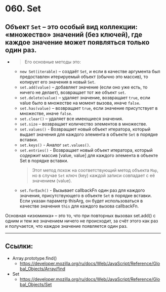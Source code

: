 # 060. Set

## Объект `Set` – это особый вид коллекции: «множество» значений (без ключей), где каждое значение может появляться только один раз.
-	> Его основные методы это:
	- `new Set(iterable)` – создаёт `Set`, и если в качестве аргумента был предоставлен итерируемый объект (обычно это массив), то копирует его значения в новый `Set`.
	- `set.add(value)` – добавляет значение (если оно уже есть, то ничего не делает), возвращает тот же объект `set`.
	- `set.delete(value)` – удаляет значение, возвращает `true`, если value было в множестве на момент вызова, иначе `false`.
	- `set.has(value)` – возвращает `true`, если значение присутствует в множестве, иначе `false`.
	- `set.clear()` – удаляет все имеющиеся значения.
	- `set.size` – возвращает количество элементов в множестве.
	- `set.values()` - Возвращает новый объект итератора, который выдает значения для каждого элемента в объекте `Set` в порядке вставки.
	- `set.keys()` - Аналог `set.values()`.
	- `set.entries()` - Возвращает новый объект итератора, который содержит массив [value, value] для каждого элемента в объекте Set в порядке вставки.
		> Этот метод похож на соответствующий метод объекта `Map`, но в случае `Set` ключ (key) каждой записи совпадает с её значением (value).
	- `set.forEach()` - Вызывает callbackFn один раз для каждого значения, присутствующего в объекте `Set` в порядке вставки. Если указан параметр thisArg, он будет использоваться в качестве значения `this` для каждого вызова callbackFn.

Основная «изюминка» – это то, что при повторных вызовах set.add() с одним и тем же значением ничего не происходит, за счёт этого как раз и получается, что каждое значение появляется один раз.

---

## Ссылки:

- Array.prototype.find()
	- https://developer.mozilla.org/ru/docs/Web/JavaScript/Reference/Global_Objects/Array/find
- Set
	- https://developer.mozilla.org/ru/docs/Web/JavaScript/Reference/Global_Objects/Set
